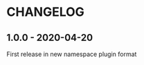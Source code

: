 CHANGELOG
=========

1.0.0 - 2020-04-20
------------------

First release in new namespace plugin format

